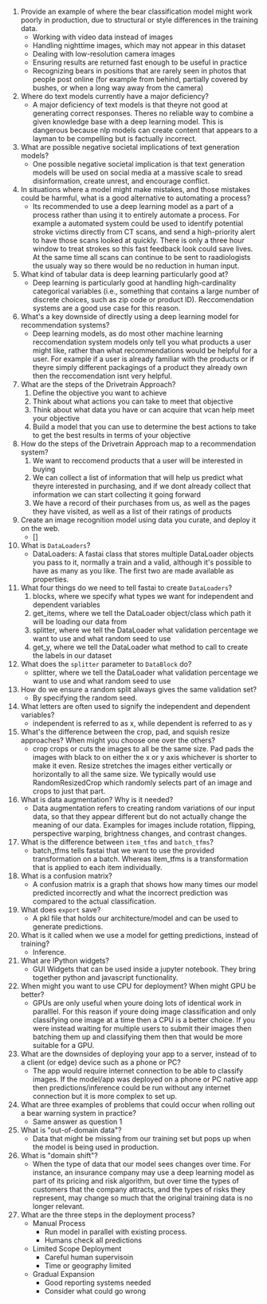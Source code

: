 1. Provide an example of where the bear classification model might work poorly in production, due to structural or style differences in the training data.
    - Working with video data instead of images
    - Handling nighttime images, which may not appear in this dataset
    - Dealing with low-resolution camera images
    - Ensuring results are returned fast enough to be useful in practice
    - Recognizing bears in positions that are rarely seen in photos that people post online (for example from behind, partially covered by bushes, or when a long way away from the camera)
1. Where do text models currently have a major deficiency?
    - A major deficiency of text models is that theyre not good at generating correct responses. Theres no reliable way to combine a given knowledge base with a deep learning model. This is dangerous because nlp models can create content that appears to a layman to be compelling but is factually incorrect.
1. What are possible negative societal implications of text generation models?
    - One possible negative societal implication is that text generation models will be used on social media at a massive scale to sread disinformation, create unrest, and encourage conflict.
1. In situations where a model might make mistakes, and those mistakes could be harmful, what is a good alternative to automating a process?
    - Its recommended to use a deep learning model as a part of a process rather than using it to entirely automate a process. For example a automated system could be used to identify potential stroke victims directly from CT scans, and send a high-priority alert to have those scans looked at quickly. There is only a three hour window to treat strokes so this fast feedback look could save lives. At the same time all scans can continue to be sent to raadiologists the usualy way so there would be no reduction in human input.
1. What kind of tabular data is deep learning particularly good at?
    - Deep learning is particularly good at handling high-cardinality categorical variables (i.e., something that contains a large number of discrete choices, such as zip code or product ID). Reccomendation systems are a good use case for this reason.
1. What's a key downside of directly using a deep learning model for recommendation systems?
    - Deep learning models, as do most other machine learning reccomendation system models only tell you what products a user might like, rather than what recommendations would be helpful for a user. For example if a user is already familiar with the products or if theyre simply different packagings of a product they already own then the reccomendation isnt very helpful.
1. What are the steps of the Drivetrain Approach?
    1. Define the objective you want to achieve
    2. Think about what actions you can take to meet that objective
    3. Think about what data you have or can acquire that vcan help meet your objective
    4. Build a model that you can use to determine the best actions to take to get the best results in terms of your objective
1. How do the steps of the Drivetrain Approach map to a recommendation system?
    1. We want to reccomend products that a user will be interested in buying
    2. We can collect a list of information that will help us predict what theyre interested in purchasing, and if we dont already collect that information we can start collecting it going forward
    3. We have a record of their purchases from us, as well as the pages they have visited, as well as a list of their ratings of products
1. Create an image recognition model using data you curate, and deploy it on the web.
    - []
1. What is `DataLoaders`?
    - DataLoaders: A fastai class that stores multiple DataLoader objects you pass to it, normally a train and a valid, although it's possible to have as many as you like. The first two are made available as properties.
1. What four things do we need to tell fastai to create `DataLoaders`?
    1. blocks, where we specify what types we want for independent and dependent variables
    2. get_items, where we tell the DataLoader object/class which path it will be loading our data from
    3. splitter, where we tell the DataLoader what validation percentage we want to use and what random seed to use
    4. get_y, where we tell the DataLoader what method to call to create the labels in our dataset
1. What does the `splitter` parameter to `DataBlock` do?
    - splitter, where we tell the DataLoader what validation percentage we want to use and what random seed to use
1. How do we ensure a random split always gives the same validation set?
    - By specifying the random seed.
1. What letters are often used to signify the independent and dependent variables?
    - independent is referred to as x, while dependent is referred to as y
1. What's the difference between the crop, pad, and squish resize approaches? When might you choose one over the others?
    - crop crops or cuts the images to all be the same size. Pad pads the images with black to on either the x or y axis whichever is shorter to make it even. Resize stretches the images either vertically or horizontally to all the same size. We typically would use RandomResizedCrop which randomly selects part of an image and crops to just that part.
1. What is data augmentation? Why is it needed?
    - Data augmentation refers to creating random variations of our input data, so that they appear different but do not actually change the meaning of our data. Examples for images include rotation, flipping, perspective warping, brightness changes, and contrast changes.
1. What is the difference between `item_tfms` and `batch_tfms`?
    - batch_tfms tells fastai that we want to use the provided transformation on a batch. Whereas item_tfms is a transformation that is applied to each item individually.
1. What is a confusion matrix?
    - A confusion matrix is a graph that shows how many times our model predicted incorrectly and what the incorrect prediction was compared to the actual classification.
1. What does `export` save?
    - A pkl file that holds our architecture/model and can be used to generate predictions.
1. What is it called when we use a model for getting predictions, instead of training?
    - Inference.
1. What are IPython widgets?
    - GUI Widgets that can be used inside a jupyter notebook. They bring together python and javascript functionality.
1. When might you want to use CPU for deployment? When might GPU be better?
    - GPUs are only useful when youre doing lots of identical work in paralllel. For this reason if youre doing image classification and only classifying one image at a time then a CPU is a better choice. If you were instead waiting for multiple users to submit their images then batching them up and classifying them then that would be more suitable for a GPU.
1. What are the downsides of deploying your app to a server, instead of to a client (or edge) device such as a phone or PC?
    - The app would require internet connection to be able to classify images. If the model/app was deployed on a phone or PC native app then predictions/inference could be run without any internet connection but it is more complex to set up.
1. What are three examples of problems that could occur when rolling out a bear warning system in practice?
    - Same answer as question 1
1. What is "out-of-domain data"?
    - Data that might be missing from our training set but pops up when the model is being used in production.
1. What is "domain shift"?
    - When the type of data that our model sees changes over time. For instance, an insurance company may use a deep learning model as part of its pricing and risk algorithm, but over time the types of customers that the company attracts, and the types of risks they represent, may change so much that the original training data is no longer relevant.
1. What are the three steps in the deployment process?
    - Manual Process
        - Run model in parallel with existing process. 
        - Humans check all predictions
    - Limited Scope Deployment
        - Careful human supervisoin
        - Time or geography limited
    - Gradual Expansion
        - Good reporting systems needed
        - Consider what could go wrong